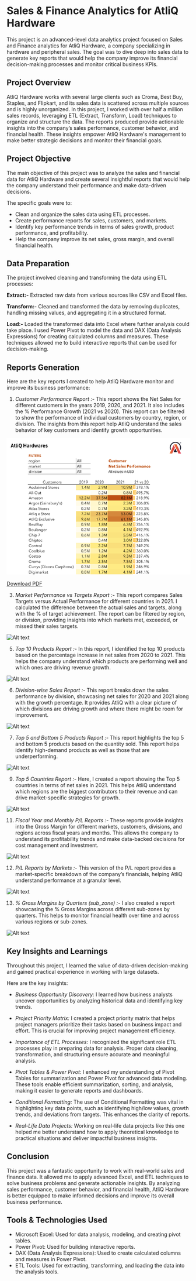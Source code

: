 # Sales & Finance Analytics for AtliQ Hardware
This project is an advanced-level data analytics project focused on Sales and Finance analytics for AtliQ Hardware, a company specializing in hardware and peripheral sales.
The goal was to dive deep into sales data to generate key reports that would help the company improve its financial decision-making processes and monitor critical business KPIs.

## Project Overview

AtliQ Hardware works with several large clients such as Croma, Best Buy, Staples, and Flipkart, and its sales data is scattered across multiple sources and is highly unorganized. 
In this project, I worked with over half a million sales records, leveraging ETL (Extract, Transform, Load) techniques to organize and structure the data. 
The reports produced provide actionable insights into the company’s sales performance, customer behavior, and financial health. 
These insights empower AtliQ Hardware's management to make better strategic decisions and monitor their financial goals.

## Project Objective
The main objective of this project was to analyze the sales and financial data for AtliQ Hardware and create several insightful reports that would help the company understand 
their performance and make data-driven decisions. 

The specific goals were to:

- Clean and organize the sales data using ETL processes.
- Create performance reports for sales, customers, and markets.
- Identify key performance trends in terms of sales growth, product performance, and profitability.
- Help the company improve its net sales, gross margin, and overall financial health.
  
## Data Preparation
The project involved cleaning and transforming the data using ETL processes:

**Extract:-** Extracted raw data from various sources like CSV and Excel files.

**Transform:-** Cleaned and transformed the data by removing duplicates, handling missing values, and aggregating it in a structured format.

**Load:-** Loaded the transformed data into Excel where further analysis could take place.
I used Power Pivot to model the data and DAX (Data Analysis Expressions) for creating calculated columns and measures. 
These techniques allowed me to build interactive reports that can be used for decision-making.

## Reports Generation
Here are the key reports I created to help AtliQ Hardware monitor and improve its business performance:

1. *Customer Performance Report :-*
This report shows the Net Sales for different customers in the years 2019, 2020, and 2021.
It also includes the % Performance Growth (2021 vs 2020). This report can be filtered to show the performance of individual customers by country, region, or division.
The insights from this report help AtliQ understand the sales behavior of key customers and identify growth opportunities.

![Alt text](https://github.com/Dhananjay16449/Excel--AtliQ-Hardwares-Sales-Analytics-Report/blob/main/Screenshots/Customer%20net%20sales%20Report.png)


[Download PDF](./path/to/your/file.pdf)


3. *Market Performance vs Targets Report :-*
This report compares Sales Targets versus Actual Performance for different countries in 2021.
I calculated the difference between the actual sales and targets, along with the % of target achievement. The report can be filtered by  region, or division, providing insights
into which markets met, exceeded, or missed their sales targets.

![Alt text](./images/your-image.jpg)


5. *Top 10 Products Report :-*
In this report, I identified the top 10 products based on the percentage increase in net sales from 2020 to 2021.
This helps the company understand which products are performing well and which ones are driving revenue growth.

![Alt text](./images/your-image.jpg)


6. *Division-wise Sales Report :-*
This report breaks down the sales performance by division, showcasing net sales for 2020 and 2021 along with the growth percentage.
It provides AtliQ with a clear picture of which divisions are driving growth and where there might be room for improvement.

![Alt text](./images/your-image.jpg)


7. *Top 5 and Bottom 5 Products Report :-*
This report highlights the top 5 and bottom 5 products based on the quantity sold.
This report helps identify high-demand products as well as those that are underperforming.

![Alt text](./images/your-image.jpg)


9. *Top 5 Countries Report :-*
Here, I created a report showing the Top 5 countries in terms of net sales in 2021.
This helps AtliQ understand which regions are the biggest contributors to their revenue and can drive market-specific strategies for growth.

![Alt text](./images/your-image.jpg)


11. *Fiscal Year and Monthly P/L Reports :-* These reports provide insights into the Gross Margin for different markets, customers, divisions, and regions across fiscal years and months.
This allows the company to understand its profitability trends and make data-backed decisions for cost management and investment.

![Alt text](./images/your-image.jpg)

12. *P/L Reports by Markets :-* This version of the P/L report provides a market-specific breakdown of the company’s financials, helping AtliQ understand performance at a granular level.

![Alt text](./images/your-image.jpg)

13. *% Gross Margins by Quarters (sub_zone) :-* I also created a report showcasing the % Gross Margins across different sub-zones by quarters. 
This helps to monitor financial health over time and across various regions or sub-zones.

![Alt text](./images/your-image.jpg)


## Key Insights and Learnings
Throughout this project, I learned the value of data-driven decision-making and gained practical experience in working with large datasets.

Here are the key insights:

- *Business Opportunity Discovery:* I learned how business analysts uncover opportunities by analyzing historical data and identifying key trends.

- *Project Priority Matrix:* I created a project priority matrix that helps project managers prioritize their tasks based on business impact and effort.
This is crucial for improving project management efficiency.

- *Importance of ETL Processes:* I recognized the significant role ETL processes play in preparing data for analysis.
Proper data cleaning, transformation, and structuring ensure accurate and meaningful analysis.

- *Pivot Tables & Power Pivot:* I enhanced my understanding of Pivot Tables for summarization and Power Pivot for advanced data modeling.
These tools enable efficient summarization, sorting, and analysis, making it easier to generate reports and dashboards.

- *Conditional Formatting:* The use of Conditional Formatting was vital in highlighting key data points, such as identifying high/low values, growth trends, and deviations from targets.
This enhances the clarity of reports.

- *Real-Life Data Projects:* Working on real-life data projects like this one helped me better understand how to apply theoretical knowledge to practical situations and deliver impactful business insights.

## Conclusion
This project was a fantastic opportunity to work with real-world sales and finance data. 
It allowed me to apply advanced Excel, and ETL techniques to solve business problems and generate actionable insights.
By analyzing sales performance, customer behavior, and financial health, AtliQ Hardware is better equipped to make informed decisions and improve its overall business performance.

## Tools & Technologies Used
- Microsoft Excel: Used for data analysis, modeling, and creating pivot tables.
- Power Pivot: Used for building interactive reports.
- DAX (Data Analysis Expressions): Used to create calculated columns and measures in Power Pivot.
- ETL Tools: Used for extracting, transforming, and loading the data into the analysis tools.
